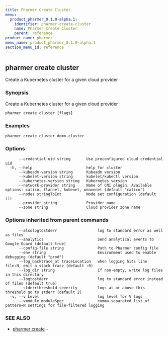 ```yaml
---
title: Pharmer Create Cluster
menu:
  product_pharmer_0.1.0-alpha.1:
    identifier: pharmer-create-cluster
    name: Pharmer Create Cluster
    parent: reference
product_name: pharmer
menu_name: product_pharmer_0.1.0-alpha.1
section_menu_id: reference
---
```

## pharmer create cluster

Create a Kubernetes cluster for a given cloud provider

### Synopsis

Create a Kubernetes cluster for a given cloud provider

```
pharmer create cluster [flags]
```

### Examples

```
pharmer create cluster demo-cluster
```

### Options

```
      --credential-uid string       Use preconfigured cloud credential uid
  -h, --help                        help for cluster
      --kubeadm-version string      Kubeadm version
      --kubelet-version string      kubelet/kubectl version
      --kubernetes-version string   Kubernetes version
      --network-provider string     Name of CNI plugin. Available options: calico, flannel, kubenet, weavenet (default "calico")
      --nodes stringToInt           Node set configuration (default [])
      --provider string             Provider name
      --zone string                 Cloud provider zone name
```

### Options inherited from parent commands

```
      --alsologtostderr                  log to standard error as well as files
      --analytics                        Send analytical events to Google Guard (default true)
      --config-file string               Path to Pharmer config file
      --env string                       Environment used to enable debugging (default "prod")
      --log_backtrace_at traceLocation   when logging hits line file:N, emit a stack trace (default :0)
      --log_dir string                   If non-empty, write log files in this directory
      --logtostderr                      log to standard error instead of files (default true)
      --stderrthreshold severity         logs at or above this threshold go to stderr (default 2)
  -v, --v Level                          log level for V logs
      --vmodule moduleSpec               comma-separated list of pattern=N settings for file-filtered logging
```

### SEE ALSO

* [pharmer create](/docs/reference/pharmer_create.md)	 - 

